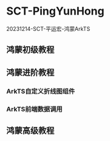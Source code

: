 # SCT-PingYunHong
20231214-SCT-平运宏-鸿蒙ArkTS
## 鸿蒙初级教程
### 

## 鸿蒙进阶教程
### ArkTS自定义折线图组件

### ArkTS前端数据调用

## 鸿蒙高级教程

